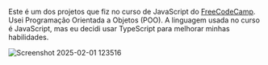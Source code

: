 Este é um dos projetos que fiz no curso de JavaScript do [FreeCodeCamp](https://www.freecodecamp.org/learn/javascript-algorithms-and-data-structures-v8/learn-basic-oop-by-building-a-shopping-cart/step-1). Usei Programação Orientada a Objetos (POO). A linguagem usada no curso é JavaScript, mas eu decidi usar TypeScript para melhorar minhas habilidades.

![Screenshot 2025-02-01 123516](https://github.com/user-attachments/assets/a20fc012-daad-4131-8abf-04c5da44a131)
